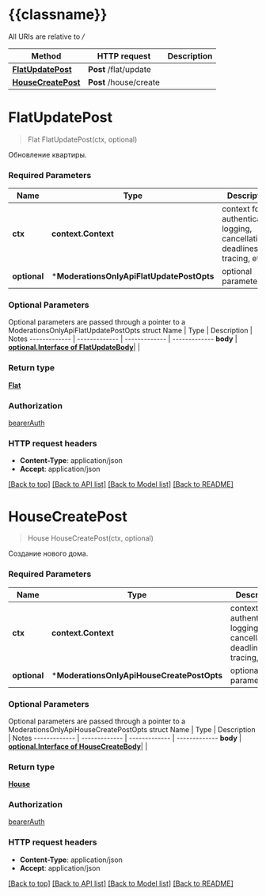 # {{classname}}

All URIs are relative to */*

Method | HTTP request | Description
------------- | ------------- | -------------
[**FlatUpdatePost**](ModerationsOnlyApi.md#FlatUpdatePost) | **Post** /flat/update | 
[**HouseCreatePost**](ModerationsOnlyApi.md#HouseCreatePost) | **Post** /house/create | 

# **FlatUpdatePost**
> Flat FlatUpdatePost(ctx, optional)


Обновление квартиры.

### Required Parameters

Name | Type | Description  | Notes
------------- | ------------- | ------------- | -------------
 **ctx** | **context.Context** | context for authentication, logging, cancellation, deadlines, tracing, etc.
 **optional** | ***ModerationsOnlyApiFlatUpdatePostOpts** | optional parameters | nil if no parameters

### Optional Parameters
Optional parameters are passed through a pointer to a ModerationsOnlyApiFlatUpdatePostOpts struct
Name | Type | Description  | Notes
------------- | ------------- | ------------- | -------------
 **body** | [**optional.Interface of FlatUpdateBody**](FlatUpdateBody.md)|  | 

### Return type

[**Flat**](Flat.md)

### Authorization

[bearerAuth](../README.md#bearerAuth)

### HTTP request headers

 - **Content-Type**: application/json
 - **Accept**: application/json

[[Back to top]](#) [[Back to API list]](../README.md#documentation-for-api-endpoints) [[Back to Model list]](../README.md#documentation-for-models) [[Back to README]](../README.md)

# **HouseCreatePost**
> House HouseCreatePost(ctx, optional)


Создание нового дома.

### Required Parameters

Name | Type | Description  | Notes
------------- | ------------- | ------------- | -------------
 **ctx** | **context.Context** | context for authentication, logging, cancellation, deadlines, tracing, etc.
 **optional** | ***ModerationsOnlyApiHouseCreatePostOpts** | optional parameters | nil if no parameters

### Optional Parameters
Optional parameters are passed through a pointer to a ModerationsOnlyApiHouseCreatePostOpts struct
Name | Type | Description  | Notes
------------- | ------------- | ------------- | -------------
 **body** | [**optional.Interface of HouseCreateBody**](HouseCreateBody.md)|  | 

### Return type

[**House**](House.md)

### Authorization

[bearerAuth](../README.md#bearerAuth)

### HTTP request headers

 - **Content-Type**: application/json
 - **Accept**: application/json

[[Back to top]](#) [[Back to API list]](../README.md#documentation-for-api-endpoints) [[Back to Model list]](../README.md#documentation-for-models) [[Back to README]](../README.md)

